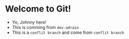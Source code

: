 # Welcome to Git!

- Yo, Johnny here!
- This is comming from `dev-adrain`
- This is a `conflit branch` and come from `conflit branch`
